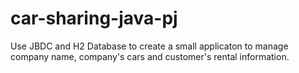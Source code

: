 # car-sharing-java-pj

Use JBDC and H2 Database to create a small applicaton to manage company name, company's cars and customer's rental information.
